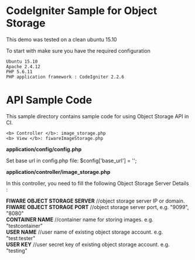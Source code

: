
# CodeIgniter Sample for Object Storage
This demo was tested on a clean ubuntu 15.10

To start with make sure you have the required configuration

```
Ubuntu 15.10
Apache 2.4.12
PHP 5.6.11
PHP application framework : CodeIgniter 2.2.6

```

# API Sample Code
This sample directory contains sample code for using Object Storage API in CI.
```
<b> Controller </b>: image_storage.php
<b> View </b>: fiwareImageStorage.php

```

<b>application/config/config.php</b>

Set base url in config.php file: $config['base_url'] =  '<HOST URL>';

<b>application/controller/image_storage.php</b>

In this controller, you need to fill the following Object Storage Server Details :

<b>FIWARE OBJECT STORAGE SERVER</b>&nbsp;//object storage server IP or domain.
<b>FIWARE OBJECT STORAGE PORT</b>&nbsp;//object storage server port, e.g. "9099", "8080"<br>
<b>CONTAINER NAME</b>&nbsp;//container name for storing images. e.g. "testcontainer"<br>
<b>USER NAME</b>&nbsp;//user name of existing object storage account. e.g. "test:tester"<br>
<b>USER KEY</b>&nbsp;//user secret key of existing object storage account. e.g. "testing"<br>











